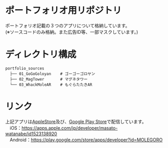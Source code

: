 # ポートフォリオ用リポジトリ
ポートフォリオ記載の３つのアプリについて格納しています。  
(※ソースコードのみ格納。また広告ID等、一部マスクしています。)  
  
# ディレクトリ構成
```
portfolio_sources  
  ├── 01_GoGoGoloyan    # ゴーゴーゴロヤン  
  ├── 02_MagTower       # マグネタワー  
  └── 03_WhackMoleAR    # もぐらたたきAR 
```

# リンク
上記アプリは[AppleStore](https://apps.apple.com/jp/developer/masato-watanabe/id1523138920)及び、[Google Play Store](https://play.google.com/store/apps/developer?id=MOLEGORO)で配信しています。  
　iOS：https://apps.apple.com/jp/developer/masato-watanabe/id1523138920  
　Android：https://play.google.com/store/apps/developer?id=MOLEGORO  
